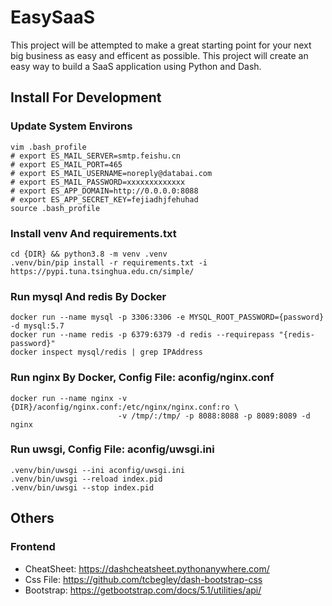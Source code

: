 # EasySaaS

This project will be attempted to make a great starting point for your next big business as easy and efficent as possible. This project will create an easy way to build a SaaS
application using Python and Dash.

## Install For Development

### Update System Environs

```
vim .bash_profile
# export ES_MAIL_SERVER=smtp.feishu.cn
# export ES_MAIL_PORT=465
# export ES_MAIL_USERNAME=noreply@databai.com
# export ES_MAIL_PASSWORD=xxxxxxxxxxxxx
# export ES_APP_DOMAIN=http://0.0.0.0:8088
# export ES_APP_SECRET_KEY=fejiadhjfehuhad
source .bash_profile
```

### Install venv And requirements.txt

```
cd {DIR} && python3.8 -m venv .venv
.venv/bin/pip install -r requirements.txt -i https://pypi.tuna.tsinghua.edu.cn/simple/
```

### Run mysql And redis By Docker

```
docker run --name mysql -p 3306:3306 -e MYSQL_ROOT_PASSWORD={password} -d mysql:5.7
docker run --name redis -p 6379:6379 -d redis --requirepass "{redis-password}"
docker inspect mysql/redis | grep IPAddress
```

### Run nginx By Docker, Config File: aconfig/nginx.conf

```
docker run --name nginx -v {DIR}/aconfig/nginx.conf:/etc/nginx/nginx.conf:ro \ 
                        -v /tmp/:/tmp/ -p 8088:8088 -p 8089:8089 -d nginx
```

### Run uwsgi, Config File: aconfig/uwsgi.ini

```
.venv/bin/uwsgi --ini aconfig/uwsgi.ini
.venv/bin/uwsgi --reload index.pid
.venv/bin/uwsgi --stop index.pid
```

## Others

### Frontend

- CheatSheet: https://dashcheatsheet.pythonanywhere.com/
- Css File: https://github.com/tcbegley/dash-bootstrap-css
- Bootstrap: https://getbootstrap.com/docs/5.1/utilities/api/
